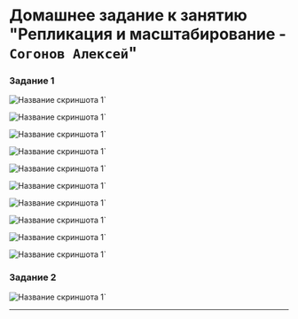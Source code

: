 # Домашнее задание к занятию "Репликация и масштабирование - `Согонов Алексей`"

### Задание 1

![Название скриншота 1](https://github.com/SogonovAN/DDL-DML-hw/blob/main/11.JPG)`

![Название скриншота 1](https://github.com/SogonovAN/DDL-DML-hw/blob/main/1.JPG)`

![Название скриншота 1](https://github.com/SogonovAN/DDL-DML-hw/blob/main/11.1.JPG)`

![Название скриншота 1](https://github.com/SogonovAN/DDL-DML-hw/blob/main/1.1.JPG)`

![Название скриншота 1](https://github.com/SogonovAN/DDL-DML-hw/blob/main/11.2.JPG)`

![Название скриншота 1](https://github.com/SogonovAN/DDL-DML-hw/blob/main/11.3.JPG)`

![Название скриншота 1](https://github.com/SogonovAN/DDL-DML-hw/blob/main/11.4.JPG)`

![Название скриншота 1](https://github.com/SogonovAN/DDL-DML-hw/blob/main/11.5.JPG)`

![Название скриншота 1](https://github.com/SogonovAN/DDL-DML-hw/blob/main/11.6.JPG)`

![Название скриншота 1](https://github.com/SogonovAN/DDL-DML-hw/blob/main/1.3.JPG)`

### Задание 2

![Название скриншота 1](https://github.com/SogonovAN/DDL-DML-hw/blob/main/2.1.JPG)`


---


